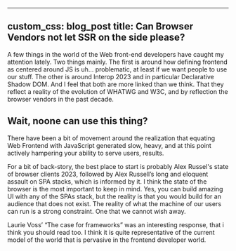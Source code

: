 


---
custom_css: blog_post
title: Can Browser Vendors not let SSR on the side please?
---

A few things in the world of the Web front-end developers have caught my attention lately. Two things mainly. The first is around how defining frontend as centered around JS is uh... problematic, at least if we want people to use our stuff. The other is around Interop 2023 and in particular Declarative Shadow DOM. And I feel that both are more linked than we think. That they reflect a reality of the evolution of WHATWG and W3C, and by reflection the browser vendors in the past decade.
<!--more--> 

## Wait, noone can use this thing?

There have been a bit of movement around the realization that equating Web Frontend with JavaScript generated slow, heavy, and at this point actively hampering your ability to serve users, results.

For a bit of back-story, the best place to start is probably Alex Russel's state of browser clients 2023, followed by Alex Russell’s long and eloquent assault on SPA stacks, which is informed by it. I think the state of the browser is the most important to keep in mind. Yes, you can build amazing UI with any of the SPAs stack, but the reality is that you would build for an audience that does not exist. The reality of what the machine of our users can run is a strong constraint. One that we cannot wish away.

Laurie Voss’ “The case for frameworks” was an interesting response, that i think you should read too. I think it is quite representative of the current model of the world that is pervasive in the frontend developer world.